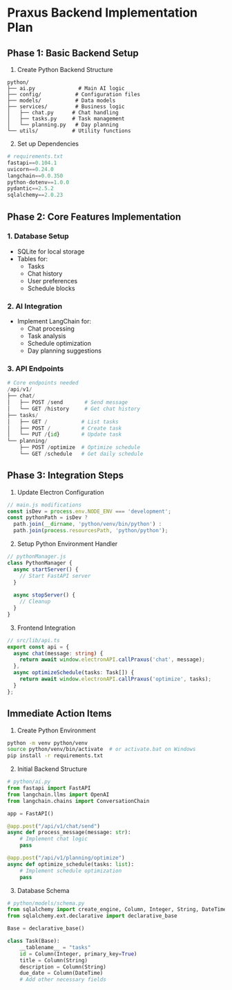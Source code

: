 # Praxus Backend Implementation Plan

## Phase 1: Basic Backend Setup
1. Create Python Backend Structure
```
python/
├── ai.py              # Main AI logic
├── config/           # Configuration files
├── models/           # Data models
├── services/         # Business logic
│   ├── chat.py      # Chat handling
│   ├── tasks.py     # Task management
│   └── planning.py   # Day planning
└── utils/           # Utility functions
```

2. Set up Dependencies
```python
# requirements.txt
fastapi==0.104.1
uvicorn==0.24.0
langchain==0.0.350
python-dotenv==1.0.0
pydantic==2.5.2
sqlalchemy==2.0.23
```

## Phase 2: Core Features Implementation

### 1. Database Setup
- SQLite for local storage
- Tables for:
  - Tasks
  - Chat history
  - User preferences
  - Schedule blocks

### 2. AI Integration
- Implement LangChain for:
  - Chat processing
  - Task analysis
  - Schedule optimization
  - Day planning suggestions

### 3. API Endpoints
```python
# Core endpoints needed
/api/v1/
├── chat/
│   ├── POST /send       # Send message
│   └── GET /history     # Get chat history
├── tasks/
│   ├── GET /           # List tasks
│   ├── POST /          # Create task
│   └── PUT /{id}       # Update task
└── planning/
    ├── POST /optimize  # Optimize schedule
    └── GET /schedule   # Get daily schedule
```

## Phase 3: Integration Steps

1. Update Electron Configuration
```javascript
// main.js modifications
const isDev = process.env.NODE_ENV === 'development';
const pythonPath = isDev ? 
  path.join(__dirname, 'python/venv/bin/python') : 
  path.join(process.resourcesPath, 'python/python');
```

2. Setup Python Environment Handler
```javascript
// pythonManager.js
class PythonManager {
  async startServer() {
    // Start FastAPI server
  }
  
  async stopServer() {
    // Cleanup
  }
}
```

3. Frontend Integration
```typescript
// src/lib/api.ts
export const api = {
  async chat(message: string) {
    return await window.electronAPI.callPraxus('chat', message);
  },
  async optimizeSchedule(tasks: Task[]) {
    return await window.electronAPI.callPraxus('optimize', tasks);
  }
};
```

## Immediate Action Items

1. Create Python Environment
```bash
python -m venv python/venv
source python/venv/bin/activate  # or activate.bat on Windows
pip install -r requirements.txt
```

2. Initial Backend Structure
```python
# python/ai.py
from fastapi import FastAPI
from langchain.llms import OpenAI
from langchain.chains import ConversationChain

app = FastAPI()

@app.post("/api/v1/chat/send")
async def process_message(message: str):
    # Implement chat logic
    pass

@app.post("/api/v1/planning/optimize")
async def optimize_schedule(tasks: list):
    # Implement schedule optimization
    pass
```

3. Database Schema
```python
# python/models/schema.py
from sqlalchemy import create_engine, Column, Integer, String, DateTime
from sqlalchemy.ext.declarative import declarative_base

Base = declarative_base()

class Task(Base):
    __tablename__ = "tasks"
    id = Column(Integer, primary_key=True)
    title = Column(String)
    description = Column(String)
    due_date = Column(DateTime)
    # Add other necessary fields
```